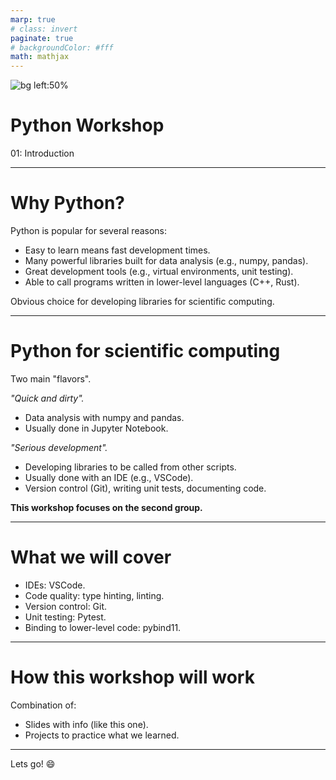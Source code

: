 ```yaml
---
marp: true
# class: invert
paginate: true
# backgroundColor: #fff
math: mathjax
---
```


![bg left:50%](../python_logo.svg)

# Python Workshop

01: Introduction

---

# Why Python?

Python is popular for several reasons:
- Easy to learn means fast development times.
- Many powerful libraries built for data analysis (e.g., numpy, pandas).
- Great development tools (e.g., virtual environments, unit testing).
- Able to call programs written in lower-level languages (C++, Rust).

Obvious choice for developing libraries for scientific computing.

---

# Python for scientific computing

Two main "flavors".

*"Quick and dirty".*
- Data analysis with numpy and pandas.
- Usually done in Jupyter Notebook.
    
*"Serious development".*
- Developing libraries to be called from other scripts.
- Usually done with an IDE (e.g., VSCode).
- Version control (Git), writing unit tests, documenting code.

**This workshop focuses on the second group.**

---

# What we will cover

<!-- - Python "best practices". -->
- IDEs: VSCode.
- Code quality: type hinting, linting.
- Version control: Git.
- Unit testing: Pytest.
- Binding to lower-level code: pybind11.

---

# How this workshop will work

Combination of:
- Slides with info (like this one).
- Projects to practice what we learned.

---

Lets go! :smile: